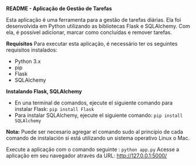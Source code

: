 **README - Aplicação de Gestão de Tarefas**

Esta aplicação é uma ferramenta para a gestão de tarefas diárias. Ela foi desenvolvida em Python utilizando as bibliotecas Flask e SQLAlchemy. Com ela, é possível adicionar, marcar como concluídas e remover tarefas.

**Requisitos**
Para executar esta aplicação, é necessário ter os seguintes requisitos instalados:

- Python 3.x
- pip
- Flask
- SQLAlchemy

**Instalando Flask, SQLAlchemy**

- En una terminal de comandos, ejecute el siguiente comando para instalar Flask: 
`pip install Flask`
- Para instalar SQLAlchemy, ejecute el siguiente comando: 
`pip install SQLAlchemy`


**Nota:** Puede ser necesario agregar el comando sudo al principio de cada comando de instalación si está utilizando un sistema operativo Linux o Mac.

Execute a aplicação com o comando seguinte : `python app.py`
Acesse a aplicação em seu navegador através da URL: http://127.0.0.1:5000/
